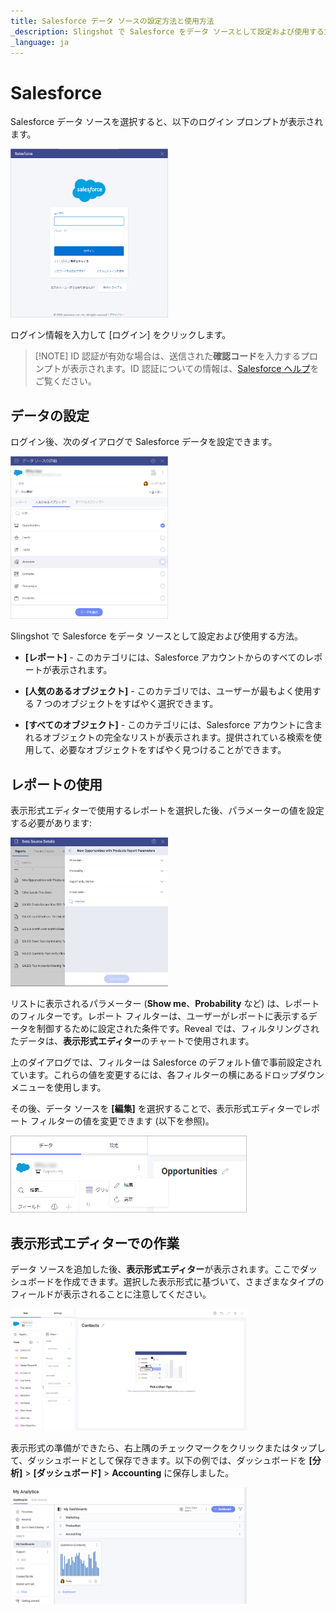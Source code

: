 ```yaml
---
title: Salesforce データ ソースの設定方法と使用方法
_description: Slingshot で Salesforce をデータ ソースとして設定および使用する方法。
_language: ja
---
```


# Salesforce

Salesforce データ ソースを選択すると、以下のログイン プロンプトが表示されます。

<img src="../images/salesforce-login.png" alt="Salesforce login prompt" class="responsive-img" width="50%"/>

ログイン情報を入力して [ログイン] をクリックします。

>[!NOTE] ID 認証が有効な場合は、送信された**確認コード**を入力するプロンプトが表示されます。ID 認証についての情報は、[Salesforce ヘルプ](https://help.salesforce.com/articleView?id=security_activation_about.htm&type=5)をご覧ください。

## データの設定

ログイン後、次のダイアログで Salesforce データを設定できます。

<img src="../images/salesforce-data-source-details-popular-objects.png" alt="Set up your data dialog" class="responsive-img" width="50%"/>

Slingshot で Salesforce をデータ ソースとして設定および使用する方法。

  - **[レポート]** - このカテゴリには、Salesforce アカウントからのすべてのレポートが表示されます。

  - **[人気のあるオブジェクト]** - このカテゴリでは、ユーザーが最もよく使用する 7 つのオブジェクトをすばやく選択できます。

  - **[すべてのオブジェクト]** - このカテゴリには、Salesforce アカウントに含まれるオブジェクトの完全なリストが表示されます。提供されている検索を使用して、必要なオブジェクトをすばやく見つけることができます。

## レポートの使用

表示形式エディターで使用するレポートを選択した後、パラメーターの値を設定する必要があります:

<img src="../images/salesforce-values-for-parameters-filters.png" alt="A dialog showing filters from Salesforce to be configured" class="responsive-img" width="50%"/>

リストに表示されるパラメーター (**Show me**、**Probability** など) は、レポートのフィルターです。レポート フィルターは、ユーザーがレポートに表示するデータを制御するために設定された条件です。Reveal では、フィルタリングされたデータは、**表示形式エディター**のチャートで使用されます。

上のダイアログでは、フィルターは Salesforce のデフォルト値で事前設定されています。これらの値を変更するには、各フィルターの横にあるドロップダウン メニューを使用します。

その後、データ ソースを **[編集]** を選択することで、表示形式エディターでレポート フィルターの値を変更できます (以下を参照)。

<img src="../images/edit-data-source-salesforce.png" alt="Edit your data source in the Visualization editor" class="responsive-img" width="75%"/>

## 表示形式エディターでの作業

データ ソースを追加した後、**表示形式エディター**が表示されます。ここでダッシュボードを作成できます。選択した表示形式に基づいて、さまざまなタイプのフィールドが表示されることに注意してください。

<img src="./images/salesforce-visualization-editor.png" alt="Working in the visualization editor while using the information from a salesforce account" class="responsive-img" width="75%"/>

表示形式の準備ができたら、右上隅のチェックマークをクリックまたはタップして、ダッシュボードとして保存できます。以下の例では、ダッシュボードを **[分析]** > **[ダッシュボード]** > **Accounting** に保存しました。

<img src="./images/salesforce-my-analytics.png" alt="A salesforce dashboard in the My Analytics section" class="responsive-img" width="75%"/>
